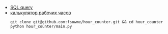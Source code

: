 - [SQL query](query/query.sql)
- [калькулятор рабочих часов](hour_counter/main.py)
    ```
    git clone git@github.com:fsowme/hour_counter.git && cd hour_counter
    python hour_counter/main.py
    ```
